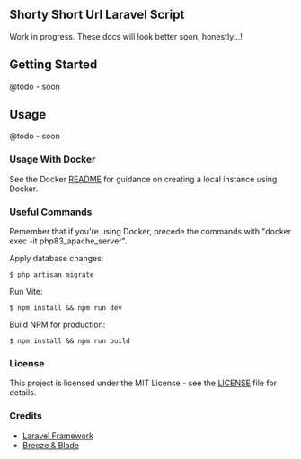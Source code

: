 ## Shorty Short Url Laravel Script

Work in progress. These docs will look better soon, honestly...!

## Getting Started

@todo - soon

## Usage

@todo - soon

### Usage With Docker

See the Docker [README](./docker/README.md) for guidance on creating a local instance using Docker.

### Useful Commands

Remember that if you're using Docker, precede the commands with "docker exec -it php83_apache_server".

Apply database changes:
```
$ php artisan migrate
```

Run Vite:
```
$ npm install && npm run dev
```

Build NPM for production:
```
$ npm install && npm run build
```

### License

This project is licensed under the MIT License - see the [LICENSE](./LICENSE.md) file for details.

### Credits

- [Laravel Framework](https://laravel.com/)
- [Breeze & Blade](https://github.com/laravel/breeze)
